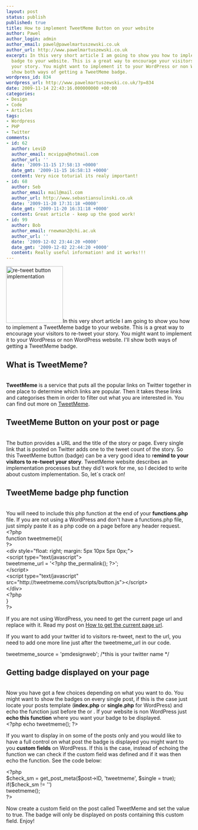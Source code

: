 ```yaml
---
layout: post
status: publish
published: true
title: How to implement TweetMeme Button on your website
author: Pawel
author_login: admin
author_email: pawel@pawelmartuszewski.co.uk
author_url: http://www.pawelmartuszewski.co.uk
excerpt: In this very short article I am going to show you how to implement a TweetMeme
  badge to your website. This is a great way to encourage your visitors to re-tweet
  your story. You might want to implement it to your WordPress or non WordPress website.  I'll
  show both ways of getting a TweetMeme badge.
wordpress_id: 834
wordpress_url: http://www.pawelmartuszewski.co.uk/?p=834
date: 2009-11-14 22:43:16.000000000 +00:00
categories:
- Design
- Code
- Articles
tags:
- Wordpress
- PHP
- Twitter
comments:
- id: 62
  author: LeviD
  author_email: mcvippa@hotmail.com
  author_url: ''
  date: '2009-11-15 17:58:13 +0000'
  date_gmt: '2009-11-15 16:58:13 +0000'
  content: Very nice toturial its realy important!
- id: 68
  author: Seb
  author_email: mail@mail.com
  author_url: http://www.sebastiansulinski.co.uk
  date: '2009-11-20 17:31:18 +0000'
  date_gmt: '2009-11-20 16:31:18 +0000'
  content: Great article - keep up the good work!
- id: 99
  author: Bob
  author_email: rnewman2@chi.ac.uk
  author_url: ''
  date: '2009-12-02 23:44:20 +0000'
  date_gmt: '2009-12-02 22:44:20 +0000'
  content: Really useful information! and it works!!!
---
```

<img class="fl_lft thumb m_b_20" width="154" height="154" title="retweet button implementation" alt="re-tweet button implementation" src="http://www.pawelmartuszewski.co.uk/artls/retweet/retweet.png"/>In this very short article I am going to show you how to implement a TweetMeme badge to your website. This is a great way to encourage your visitors to re-tweet your story. You might want to implement it to your WordPress or non WordPress website.  I'll show both ways of getting a TweetMeme badge.
<div class="cl"></div>
<h2>What is TweetMeme?</h2>
<div class="dev"><div class="dev_in">&nbsp;</div></div>
<strong>TweetMeme</strong> is a service that puts all the popular links on Twitter together in one place to determine which links are popular. Then it takes these links and categorises them in order to filter out what you are interested in. You can find out more on <a href="http://tweetmeme.com/" title="TweetMeme Website" target="_blank">TweetMeme</a>.
<h2>TweetMeme Button on your post or page</h2>
<div class="dev"><div class="dev_in">&nbsp;</div></div>
The button provides a URL and the title of the story or page. Every single link that is posted on Twitter adds one to the tweet count of the story. So this TweetMeme button (badge) can be a very good idea to r<strong>emind to your visitors to re-tweet your story</strong>. TweetMeme website describes an implementation processes but they did&acute;t work for me, so I decided to write about custom implementation. So, let&acute;s crack on!
<h2>TweetMeme badge php function</h2>
<div class="dev"><div class="dev_in">&nbsp;</div></div>
You will need to include this php function at the end of your <strong>functions.php</strong> file. If you are not using a WordPress and don't have a functions.php file, just simply paste it as a php code on a page before any header request.
<div class="pre">
&lt;?php<br />
function tweetmeme(){<br />
?&gt;<br />
&lt;div style=&quot;float: right; margin: 5px 10px 5px 0px;&quot;&gt;<br />
&lt;script type=&quot;text/javascript&quot;&gt;<br />
tweetmeme_url = '&lt;?php the_permalink(); ?&gt;';<br />
&lt;/script&gt;<br />
&lt;script type=&quot;text/javascript&quot; src=&quot;http://tweetmeme.com/i/scripts/button.js&quot;&gt;&lt;/script&gt;<br />
&lt;/div&gt;<br />
&lt;?php<br />
}<br />
?&gt;
</div>
<p>If you are not using WordPress, you need to get the current page url and replace <?php the_permalink(); ?> with it. Read my post on <a href="http://www.pawelmartuszewski.co.uk/web-design/how-to-get-the-current-page-url/" title="How to get the current page url">How to get the current page url</a>.</p>
<p>If you want to add your twitter id to visitors re-tweet, next to the url, you need to add one more line just after the tweetmeme_url in our code.</p>
<div class="pre">
tweetmeme_source = 'pmdesignweb'; /*this is your twitter name */<br />
</div>
<h2>Getting badge displayed on your page</h2>
<div class="dev"><div class="dev_in">&nbsp;</div></div>
Now you have got a few choices depending on what you want to do. You might want to show the badges on every single post, if this is the case just locate your posts template (<strong>index.php</strong> or <strong>single.php</strong> for WordPress) and echo the function just before the <strong><?php the_content(); ?></strong> or <strong><?php the_excerpt(); ?></strong>. If your website is non WordPress just <strong>echo this function</strong> where you want your badge to be displayed.
<div class="pre">
&lt;?php echo tweetmeme(); ?&gt;
</div>
<p>If you want to display in on some of the posts only and you would like to have a full control on what post the badge is displayed you might want to you <strong>custom fields</strong> on WordPress. If this is the case, instead of echoing the function we can check if the custom field was defined and if it was then echo the function. See the code below:</p>
<div class="pre">
&lt;?php <br />
  $check_sm = get_post_meta($post-&gt;ID, 'tweetmeme', $single = true);<br />
  if($check_sm != '')<br />
  tweetmeme();<br />
?&gt;
</div>
<p>Now create a custom field on the post called TweetMeme and set the value to true. The badge will only be displayed on posts containing this custom field. Enjoy!</p>
